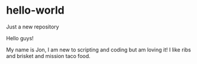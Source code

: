 # hello-world
Just a new repository

Hello guys!

My name is Jon, I am new to scripting and coding but am loving it!
I like ribs and brisket and mission taco food. 
